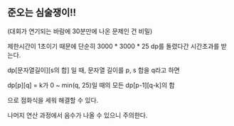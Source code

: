 ## 준오는 심술쟁이!!

(대회가 연기되는 바람에 30분만에 나온 문제인 건 비밀) 

제한시간이 1초이기 때문에 단순히 3000 * 3000 * 25 dp를 돌렸다간 시간초과를 받는다.

dp[문자열길이][s의 합] 일 때, 문자열 길이를 p, s 합을 q라고 하면

dp[p][q] = k가 0 ~ min(q, 25)일 때의 모든 dp[p-1][q-k]의 합

으로 점화식을 세워 해결할 수 있다.

나머지 연산 과정에서 음수가 나올 수 있으니 주의한다.